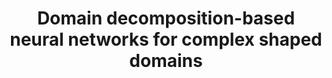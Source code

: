 ---
layout: page_thesis
university: tud
collaboration: Pacific Northwest National Laboratory
title: Domain decomposition-based neural networks for complex shaped domains
co-supervisor: Amanda Howard (Pacific Northwest National Laboratory)
student: Wanxin Chen
runningindex: 35
nolink: true
redirect:
project_description:
interim_thesis:
interim_presentation:
final_thesis:
final_presentation:
category: master_thesis
status: ongoing
---